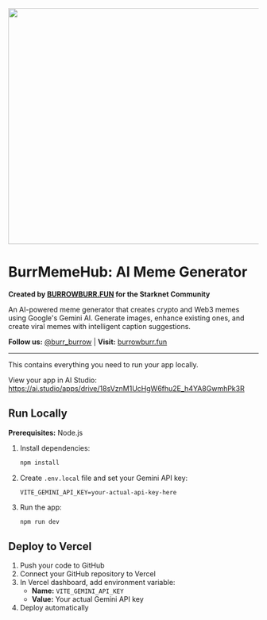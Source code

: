 <div align="center">
<img width="1200" height="475" alt="GHBanner" src="https://github.com/user-attachments/assets/0aa67016-6eaf-458a-adb2-6e31a0763ed6" />
</div>

# BurrMemeHub: AI Meme Generator

**Created by [BURROWBURR.FUN](https://burrowburr.fun) for the Starknet Community**

An AI-powered meme generator that creates crypto and Web3 memes using Google's Gemini AI. Generate images, enhance existing ones, and create viral memes with intelligent caption suggestions.

**Follow us:** [@burr_burrow](https://x.com/burr_burrow) | **Visit:** [burrowburr.fun](https://burrowburr.fun)

---

This contains everything you need to run your app locally.

View your app in AI Studio: https://ai.studio/apps/drive/18sVznM1UcHgW6fhu2E_h4YA8GwmhPk3R

## Run Locally

**Prerequisites:** Node.js

1. Install dependencies:
   ```bash
   npm install
   ```

2. Create `.env.local` file and set your Gemini API key:
   ```
   VITE_GEMINI_API_KEY=your-actual-api-key-here
   ```

3. Run the app:
   ```bash
   npm run dev
   ```

## Deploy to Vercel

1. Push your code to GitHub
2. Connect your GitHub repository to Vercel  
3. In Vercel dashboard, add environment variable:
   - **Name:** `VITE_GEMINI_API_KEY`
   - **Value:** Your actual Gemini API key
4. Deploy automatically

